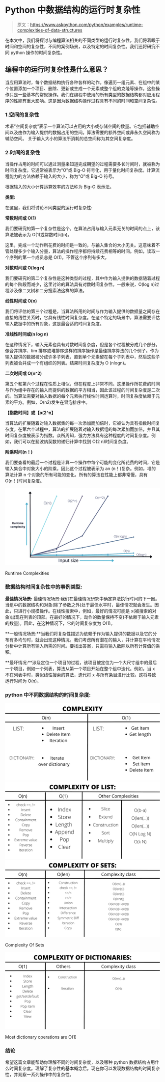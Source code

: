 # Python 中数据结构的运行时复杂性

> 原文：<https://www.askpython.com/python/examples/runtime-complexities-of-data-structures>

在本文中，我们将探讨与编程算法相关的不同类型的运行时复杂性。我们将着眼于时间和空间的复杂性，不同的案例场景，以及特定的时间复杂性。我们还将研究不同 python 操作的时间复杂性。

## 编程中的运行时复杂性是什么意思？

当应用算法时，每个数据结构执行各种各样的动作。像遍历一组元素、在组中的某个位置添加一个项目、删除、更新或生成一个元素或整个组的克隆等操作。这些操作只是一些基本的常规操作。我们在编程中使用的所有类型的数据结构都对应用程序的性能有重大影响。这是因为数据结构操作过程具有不同的时间和空间复杂性。

### 1.空间的复杂性

术语“空间复杂度”表示一个算法可以占用的大小或存储空间的数量。它包括辅助空间以及由作为输入提供的数据占用的空间。算法需要的额外空间或非永久空间称为辅助空间。
关于输入大小的算法所消耗的总空间称为其空间复杂度。

### 2.时间的复杂性

当操作占用的时间可以通过测量来知道完成期望的过程需要多长时间时，就被称为时间复杂度。它通常被表示为“O”或 Big-O 符号化，用于量化时间复杂度。计算流程能力的方法依赖于输入的大小，称为“O”或 Big-O 符号。

根据输入的大小计算运算效率的方法称为 Big-O 表示法。

**类型:**

在这里，我们将讨论不同类型的运行时复杂性:

**常数时间或 O(1)**

我们要研究的第一个复杂性是这个。在算法占用与输入元素无关的时间的点上，该算法被表示为 O(1)或常数时间(n)。

这里，完成一个动作所花费的时间是一致的，与输入集合的大小无关。这意味着不管处理多少个输入分量，算法的操作程序都将持续花费相等的时间。例如，读取一个序列的第一个成员总是 O(1)，不管这个序列有多大。

**对数时间或 O(log n)**

我们要研究的第二个复杂性是这种类型的过程，其中作为输入提供的数据随着过程的每个阶段而减少，这里讨论的算法具有对数时间复杂性。一般来说，O(log n)过程涉及像二叉树和二分搜索法这样的算法。

**线性时间或 O(n)**

我们将评估的第三个过程是，当算法所用的时间与作为输入提供的数据量之间存在直接的线性关系时，它具有线性时间复杂度。在这个特定的场景中，算法需要评估输入数据中的所有对象，这是最合适的时间复杂度。

**准线性时间或(n log n)**

在这种情况下，输入元素也具有对数时间复杂度，但是各个过程被分成几个部分。像合并排序、tim 排序或堆排序这样的排序操作是最佳排序算法的几个例子。作为输入提供的数据被分成许多子列表，直到单个元素留在每个子列表中，然后这些子列表被合并成一个有组织的列表。结果时间复杂度为 O (nlogn)。

**二次时间或 O(n^2)**

第五个和第六个过程在性质上相似，但在程度上非常不同。这里操作所花费的时间与作为组中存在的输入而提供的数据的平方相当，因此该过程的时间复杂度是二次的。当算法需要对输入数据的每个元素执行线性时间运算时，时间复杂度依赖于元素的平方。例如，O(n2)发生在冒泡排序中。

****【指数时间】或【o(2^n】****

当算法的扩展随着对输入数据集的每一次添加而加倍时，它被认为具有指数时间复杂度。在第六个过程中，算法的扩展随着对输入数据组的每次累加而加倍，并且其时间复杂度被表示为指数。众所周知，强力方法具有这种程度的时间复杂度。例如，我们可以在斐波纳契数的递归计算中找到 O(2 n)时间复杂度。

**阶乘时间(n！)**

我们要查看的最后一个过程是计算一个操作中每个可能的变化所花费的时间，它是输入集合中对象大小的阶乘，因此这个过程被表示为 an (n！)复杂。例如，堆的算法计算 n 个对象的所有可能的变化。所有的算法在性能上都非常慢，具有 O(n！)时间复杂度。

![runtime-complexity.png](img/75540f7e76da846001c631e2a06c7938.png)

Runtime Complexities

### 数据结构时间复杂性中的事例类型:

****最佳情况场景:**** 最佳情况场景:我们在最佳情况研究中确定算法执行时间的下一圈。当组中的数据结构和对象(除了参数之外)处于最佳水平时，最佳情况就会发生。因此，只进行小规模操作。在线性搜索中，例如，最好的情况可能是 x(被搜索的对象)出现在列表的顶部。在最好的情况下，动作的数量保持不变(不依赖于输入元素的数量)。因此，在这种情况下，它的时间复杂度为 O(1)。

**一般情况场景:**当我们将复杂性描述为依赖于作为输入提供的数据以及它的分布有多均匀时，就会出现这种情况。我们考虑所有潜在的输入，并计算在平均情况分析中计算所有输入所需的时间。要找出答案，只需将输入数除以所有计算值的乘积。

**最坏情况:**涉及定位一个项目的过程，该项目被定位为一个大尺寸组中的最后一个项目，例如一个列表，算法从第一个项目开始在整个组中迭代。例如，当 x 不在列表中时，类似线性搜索的算法，迭代将 x 与所有条目进行比较。这将导致运行时间为 O(n)。

### python 中不同数据结构的时间复杂度:

![Time-complexities.png](img/35bdf42ad80e9bd3b3fba9b9e3374537.png)![list-complexity.png](img/e163e38c062e687dd79c9339f9160f2d.png)![Complexity-of-Sets.png](img/9289aac67276982975597e27ddea13f3.png)

Complexity Of Sets

![Complexity-of-Dictionaries.png](img/9fe2b3f68a828b6a8df510715aafb9b9.png)

Most dictionary operations are O(1)

### 结论

希望这篇文章能帮助你理解不同的时间复杂度，以及哪种 python 数据结构占用什么时间复杂度。理解了复杂性的基本概念后，现在你可以发现数据结构的时间复杂性，并观察一系列操作中的复杂性。